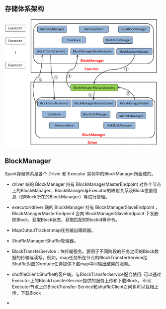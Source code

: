 ## 存储体系架构
![](https://github.com/chenxh/interviews/blob/main/imgs/spark-blockmanager.png  "spark-blockmanager")

## BlockManager
Spark存储体系是各个 Driver 和 Executor 实例中的BlockManager所组成的。
* driver 端的 BlockManager 持有 BlockManagerMasterEndpoint 对各个节点上的BlockManager、BlockManager与Executor的映射关系及Block位置信息（即Block所在的BlockManager）等进行管理。
* executor/driver 端的 BlockManager 持有 BlockManagerSlaveEndpoint ， BlockManagerMasterEndpoint 会向 BlockManagerSlaveEndpoint 下发删除Block、获取Block状态、获取匹配的BlockId等命令。

* MapOutputTracker:map任务输出跟踪器。
* ShuffleManager:Shuffle管理器。
* BlockTransferService：块传输服务。要用于不同阶段的任务之间的Block数据的传输与读写。例如，map任务所在节点的BlockTransferService给Shuffle对应的reduce任务提供下载map中间输出结果的服务。
* shuffleClient:Shuffle的客户端。与BlockTransferService配合使用. 可以通过Executor上的BlockTransferService提供的服务上传和下载Block。不同Executor节点上的BlockTransfer-Service和shuffleClient之间也可以互相上传、下载Block
* 